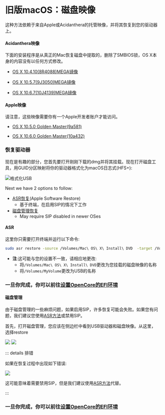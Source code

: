 # 旧版macOS：磁盘映像

这种方法依赖于来自Apple或Acidanthera的托管映像，并将其恢复到您的驱动器上。

#### Acidanthera映像

下面的安装程序是从真正的Mac恢复磁盘中提取的，删除了SMBIOS锁，OS X本身的内容没有以任何方式修改。

* [OS X 10.4.10(8R4088)](https://archive.org/details/10.4.10-8-r-4088-acdt)[MEGA镜像](https://mega.nz/folder/D3ASzLzA#7sjYXE2X09f6aGjol_C7dg)

* [OS X 10.5.7(9J3050)](https://archive.org/details/10.5.7-9-j-3050)[MEGA镜像](https://mega.nz/folder/inRBTarD#zanf7fUbviwz3WHBU5xpCg)

* [OS X 10.6.7(10J4139)](https://archive.org/details/10.6.7-10j3250-disk-images)[MEGA镜像](https://mega.nz/folder/z5YUhYTb#gA_IRY5KMuYpnNCg7kR3ug/file/ioQkTagI)

#### Apple映像

请注意，这些映像需要你有一个Apple开发者账户才能访问。

* [OS X 10.5.0 Golden Master(9a581)](https://download.developer.apple.com/Mac_OS_X/mac_os_x_v10.5_leopard_9a581/leopard_9a581_userdvd.dmg)

* [OS X 10.6.0 Golden Master(10a432)](https://download.developer.apple.com/Mac_OS_X/mac_os_x_version_10.6_snow_leopard_build_10a432/mac_os_x_v10.6_build_10a432_user_dvd.dmg)

### 恢复驱动器

现在是有趣的部分，您首先要打开刚刚下载的dmg并将其挂载。现在打开磁盘工具，用GUID分区映射将你的驱动器格式化为macOS日志式(HFS+):

![格式化USB](../images/installer-guide/mac-install-md/format-usb.png)

Next we have 2 options to follow:

* [ASR恢复](#asr)(Apple Software Restore)
  * 基于终端，在启用SIP的情况下工作
* [磁盘管理恢复](#磁盘管理)
  * May require SIP disabled in newer OSes
  
#### ASR

这里你只需要打开终端并运行以下命令:

```sh
sudo asr restore -source /Volumes/Mac\ OS\ X\ Install\ DVD  -target /Volumes/MyVolume -erase -noverify
```

* **注**:这可能与您的设置不一致，请相应地更改:
  * 将`/Volumes/Mac\ OS\ X\ Install\ DVD`更改为您挂载的磁盘映像的名称
  * 将`/Volumes/MyVolume`更改为USB的名称

### 一旦你完成，你可以前往[设置OpenCore的EFI环境](./mac-install.md#设置opencore的efi环境)
  
#### 磁盘管理

由于磁盘管理的一些麻烦问题，如果启用SIP，许多恢复可能会失败。如果您有问题，我们建议您使用[ASR方法](#asr)或禁用SIP。

首先，打开磁盘管理，您应该在侧边栏中看到USB驱动器和磁盘映像。从这里，选择restore

![](../images/installer-guide/legacy-mac-install-md/pre-restore.png)
![](../images/installer-guide/legacy-mac-install-md/restore.png)

::: details 排错

如果在恢复过程中出现如下错误:

![](../images/installer-guide/legacy-mac-install-md/sip-fail.png)

这可能意味着需要禁用SIP，但是我们建议使用[ASR方法](#asr)代替。

:::

### 一旦你完成，你可以前往[设置OpenCore的EFI环境](./mac-install.md#设置OpenCore的EFI环境)
